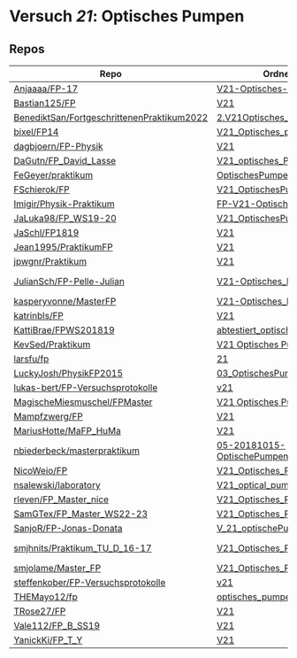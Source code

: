 # Versuch *21*: Optisches Pumpen

## Repos

|                                              Repo                                              |                                                                     Ordner                                                                      |                                                                                                                                                                                      PDFs                                                                                                                                                                                       |
|------------------------------------------------------------------------------------------------|-------------------------------------------------------------------------------------------------------------------------------------------------|---------------------------------------------------------------------------------------------------------------------------------------------------------------------------------------------------------------------------------------------------------------------------------------------------------------------------------------------------------------------------------|
|[Anjaaaa/FP-17](../repo/Anjaaaa/FP-17)                                                          |[V21-Optisches-Pumpen](https://github.com/anjabeck/FP-17/tree/master/V21-Optisches-Pumpen)                                                       |–                                                                                                                                                                                                                                                                                                                                                                                |
|[Bastian125/FP](../repo/Bastian125/FP)                                                          |[V21](https://github.com/Bastian125/FP/tree/main/Protokolle/V21)                                                                                 |[V21.pdf](https://docs.google.com/viewer?url=https://raw.githubusercontent.com/Bastian125/FP/main/PDFs/V21.pdf)                                                                                                                                                                                                                                                                  |
|[BenediktSan/FortgeschrittenenPraktikum2022](../repo/BenediktSan/FortgeschrittenenPraktikum2022)|[2.V21Optisches_Pumpen](https://github.com/BenediktSan/FortgeschrittenenPraktikum2022/tree/master/Versuche%20Semester%20VI/2.V21Optisches_Pumpen)|[Protokoll_V21.pdf](https://docs.google.com/viewer?url=https://raw.githubusercontent.com/BenediktSan/FortgeschrittenenPraktikum2022/master/Versuche%20Semester%20VI/2.V21Optisches_Pumpen/Protokoll_V21.pdf)                                                                                                                                                                     |
|[bixel/FP14](../repo/bixel/FP14)                                                                |[V21_Optisches_pumpen](https://github.com/bixel/FP14/tree/master/V21_Optisches_pumpen)                                                           |–                                                                                                                                                                                                                                                                                                                                                                                |
|[dagbjoern/FP-Physik](../repo/dagbjoern/FP-Physik)                                              |[V21](https://github.com/dagbjoern/FP-Physik/tree/master/V21)                                                                                    |–                                                                                                                                                                                                                                                                                                                                                                                |
|[DaGutn/FP_David_Lasse](../repo/DaGutn/FP_David_Lasse)                                          |[V21_optisches_Pumpen](https://github.com/DaGutn/FP_David_Lasse/tree/main/V21_optisches_Pumpen)                                                  |–                                                                                                                                                                                                                                                                                                                                                                                |
|[FeGeyer/praktikum](../repo/FeGeyer/praktikum)                                                  |[OptischesPumpenV21](https://github.com/FeGeyer/praktikum/tree/master/MFP/OptischesPumpenV21)                                                    |[dokument.pdf](https://docs.google.com/viewer?url=https://raw.githubusercontent.com/NicoWeio/awesome-ap-pdfs/main/FeGeyer%E2%88%95praktikum/21/dokument.pdf) \*                                                                                                                                                                                                                  |
|[FSchierok/FP](../repo/FSchierok/FP)                                                            |[V21_OptischesPumpen](https://github.com/FSchierok/FP/tree/master/V21_OptischesPumpen)                                                           |–                                                                                                                                                                                                                                                                                                                                                                                |
|[Imigir/Physik-Praktikum](../repo/Imigir/Physik-Praktikum)                                      |[FP-V21-Optisches-Pumpen](https://github.com/Imigir/Physik-Praktikum/tree/master/FP-V21-Optisches-Pumpen)                                        |[FP-V21w.pdf](https://docs.google.com/viewer?url=https://raw.githubusercontent.com/NicoWeio/awesome-ap-pdfs/main/Imigir%E2%88%95Physik-Praktikum/21/FP-V21w.pdf) \*                                                                                                                                                                                                              |
|[JaLuka98/FP_WS19-20](../repo/JaLuka98/FP_WS19-20)                                              |[V21_OptischesPumpen](https://github.com/JaLuka98/FP_WS19-20/tree/master/V21_OptischesPumpen)                                                    |–                                                                                                                                                                                                                                                                                                                                                                                |
|[JaSchl/FP1819](../repo/JaSchl/FP1819)                                                          |[V21](https://github.com/JaSchl/FP1819/tree/master/V21)                                                                                          |–                                                                                                                                                                                                                                                                                                                                                                                |
|[Jean1995/PraktikumFP](../repo/Jean1995/PraktikumFP)                                            |[V21](https://github.com/Jean1995/PraktikumFP/tree/master/V21)                                                                                   |–                                                                                                                                                                                                                                                                                                                                                                                |
|[jpwgnr/Praktikum](../repo/jpwgnr/Praktikum)                                                    |[V21](https://github.com/jpwgnr/Praktikum/tree/master/V21)                                                                                       |–                                                                                                                                                                                                                                                                                                                                                                                |
|[JulianSch/FP-Pelle-Julian](../repo/JulianSch/FP-Pelle-Julian)                                  |[V21-Optisches_Pumpen](https://github.com/JulianSch/FP-Pelle-Julian/tree/master/V21-Optisches_Pumpen)                                            |[v21.pdf](https://docs.google.com/viewer?url=https://raw.githubusercontent.com/JulianSch/FP-Pelle-Julian/master/Altprotokolle_nYR/v21.pdf)<br/>[v21unkorrigiert.pdf](https://docs.google.com/viewer?url=https://raw.githubusercontent.com/JulianSch/FP-Pelle-Julian/master/Altprotokolle_nYR/v21unkorrigiert.pdf)                                                                |
|[kasperyvonne/MasterFP](../repo/kasperyvonne/MasterFP)                                          |[V21-Optisches_Pumpen](https://github.com/kasperyvonne/MasterFP/tree/master/V21-Optisches_Pumpen)                                                |–                                                                                                                                                                                                                                                                                                                                                                                |
|[katrinbls/FP](../repo/katrinbls/FP)                                                            |[V21](https://github.com/katrinbls/FP/tree/master/V21)                                                                                           |–                                                                                                                                                                                                                                                                                                                                                                                |
|[KattiBrae/FPWS201819](../repo/KattiBrae/FPWS201819)                                            |[abtestiert_optisches_pumpen](https://github.com/KattiBrae/FPWS201819/tree/master/BA_FP_Protokolle/abtestiert_optisches_pumpen)                  |–                                                                                                                                                                                                                                                                                                                                                                                |
|[KevSed/Praktikum](../repo/KevSed/Praktikum)                                                    |[V21 Optisches Pumpen](https://github.com/KevSed/Praktikum/tree/master/V21%20Optisches%20Pumpen)                                                 |–                                                                                                                                                                                                                                                                                                                                                                                |
|[larsfu/fp](../repo/larsfu/fp)                                                                  |[21](https://github.com/larsfu/fp/tree/master/21)                                                                                                |[main.pdf](https://docs.google.com/viewer?url=https://raw.githubusercontent.com/NicoWeio/awesome-ap-pdfs/main/larsfu%E2%88%95fp/21/main.pdf) \*                                                                                                                                                                                                                                  |
|[LuckyJosh/PhysikFP2015](../repo/LuckyJosh/PhysikFP2015)                                        |[03_OptischesPumpen[X]](https://github.com/LuckyJosh/PhysikFP2015/tree/master/03_OptischesPumpen%5BX%5D)                                         |[Protokoll_OptischesPumpen_Luckey_Wollenberg.pdf](https://docs.google.com/viewer?url=https://raw.githubusercontent.com/LuckyJosh/PhysikFP2015/master/03_OptischesPumpen%5BX%5D/Protokoll_OptischesPumpen_Luckey_Wollenberg.pdf)                                                                                                                                                  |
|[lukas-bert/FP-Versuchsprotokolle](../repo/lukas-bert/FP-Versuchsprotokolle)                    |[v21](https://github.com/lukas-bert/FP-Versuchsprotokolle/tree/main/v21)                                                                         |[v21.pdf](https://docs.google.com/viewer?url=https://raw.githubusercontent.com/lukas-bert/FP-Versuchsprotokolle/main/v21/v21.pdf)                                                                                                                                                                                                                                                |
|[MagischeMiesmuschel/FPMaster](../repo/MagischeMiesmuschel/FPMaster)                            |[V21 Optisches Pumpen](https://github.com/MagischeMiesmuschel/FPMaster/tree/master/V21%20Optisches%20Pumpen)                                     |[V21.pdf](https://docs.google.com/viewer?url=https://raw.githubusercontent.com/MagischeMiesmuschel/FPMaster/master/Protokolle/V21.pdf)                                                                                                                                                                                                                                           |
|[Mampfzwerg/FP](../repo/Mampfzwerg/FP)                                                          |[V21](https://github.com/Mampfzwerg/FP/tree/master/V21)                                                                                          |[main.pdf](https://docs.google.com/viewer?url=https://raw.githubusercontent.com/Mampfzwerg/FP/master/V21/main.pdf)                                                                                                                                                                                                                                                               |
|[MariusHotte/MaFP_HuMa](../repo/MariusHotte/MaFP_HuMa)                                          |[V21](https://github.com/MariusHotte/MaFP_HuMa/tree/master/V21)                                                                                  |[Protokoll.pdf](https://docs.google.com/viewer?url=https://raw.githubusercontent.com/MariusHotte/MaFP_HuMa/master/V21/build/Protokoll.pdf)                                                                                                                                                                                                                                       |
|[nbiederbeck/masterpraktikum](../repo/nbiederbeck/masterpraktikum)                              |[05-20181015-OptischePumpen](https://github.com/nbiederbeck/masterpraktikum/tree/master/05-20181015-OptischePumpen)                              |–                                                                                                                                                                                                                                                                                                                                                                                |
|[NicoWeio/FP](../repo/NicoWeio/FP)                                                              |[V21_Optisches_Pumpen](https://github.com/NicoWeio/FP/tree/gh-pages/V21_Optisches_Pumpen)                                                        |[main.pdf](https://docs.google.com/viewer?url=https://raw.githubusercontent.com/NicoWeio/FP/gh-pages/V21_Optisches_Pumpen/build/main.pdf)                                                                                                                                                                                                                                        |
|[nsalewski/laboratory](../repo/nsalewski/laboratory)                                            |[V21_optical_pumping](https://github.com/nsalewski/laboratory/tree/master/FP/V21_optical_pumping)                                                |[main.pdf](https://docs.google.com/viewer?url=https://raw.githubusercontent.com/NicoWeio/awesome-ap-pdfs/main/nsalewski%E2%88%95laboratory/21/main.pdf) \*                                                                                                                                                                                                                       |
|[rleven/FP_Master_nice](../repo/rleven/FP_Master_nice)                                          |[V21_Optisches_Pumpen](https://github.com/rleven/FP_Master_nice/tree/main/V21_Optisches_Pumpen)                                                  |[main.pdf](https://docs.google.com/viewer?url=https://raw.githubusercontent.com/NicoWeio/awesome-ap-pdfs/main/rleven%E2%88%95FP_Master_nice/21/main.pdf) \*                                                                                                                                                                                                                      |
|[SamGTex/FP_Master_WS22-23](../repo/SamGTex/FP_Master_WS22-23)                                  |[V21_Optisches_Pumpen](https://github.com/SamGTex/FP_Master_WS22-23/tree/main/V21_Optisches_Pumpen)                                              |[main.pdf](https://docs.google.com/viewer?url=https://raw.githubusercontent.com/NicoWeio/awesome-ap-pdfs/main/SamGTex%E2%88%95FP_Master_WS22-23/21/main.pdf) \*                                                                                                                                                                                                                  |
|[SanjoR/FP-Jonas-Donata](../repo/SanjoR/FP-Jonas-Donata)                                        |[V_21_optischePumpen](https://github.com/SanjoR/FP-Jonas-Donata/tree/master/MFP/V_21_optischePumpen)                                             |[V21_optischesPumpen.pdf](https://docs.google.com/viewer?url=https://raw.githubusercontent.com/SanjoR/FP-Jonas-Donata/master/MFP/Fertige_Protokolle/V21_optischesPumpen.pdf)                                                                                                                                                                                                     |
|[smjhnits/Praktikum_TU_D_16-17](../repo/smjhnits/Praktikum_TU_D_16-17)                          |[V21_Optisches_Pumpen](https://github.com/smjhnits/Praktikum_TU_D_16-17/tree/master/Fortgeschrittenenpraktikum/Protokolle/V21_Optisches_Pumpen)  |[V21_main.pdf](https://docs.google.com/viewer?url=https://raw.githubusercontent.com/NicoWeio/awesome-ap-pdfs/main/smjhnits%E2%88%95Praktikum_TU_D_16-17/21/V21_main.pdf) \*<br/>[V21_main.pdf](https://docs.google.com/viewer?url=https://raw.githubusercontent.com/smjhnits/Praktikum_TU_D_16-17/master/Fortgeschrittenenpraktikum/Protokolle/V21_Optisches_Pumpen/V21_main.pdf)|
|[smjolame/Master_FP](../repo/smjolame/Master_FP)                                                |[V21_Optisches_Pumpen](https://github.com/smjolame/Master_FP/tree/main/V21_Optisches_Pumpen)                                                     |–                                                                                                                                                                                                                                                                                                                                                                                |
|[steffenkober/FP-Versuchsprotokolle](../repo/steffenkober/FP-Versuchsprotokolle)                |[v21](https://github.com/steffenkober/FP-Versuchsprotokolle/tree/main/v21)                                                                       |[v21.pdf](https://docs.google.com/viewer?url=https://raw.githubusercontent.com/steffenkober/FP-Versuchsprotokolle/main/v21/v21.pdf)                                                                                                                                                                                                                                              |
|[THEMayo12/fp](../repo/THEMayo12/fp)                                                            |[optisches_pumpen](https://github.com/THEMayo12/fp/tree/master/versuche/optisches_pumpen)                                                        |–                                                                                                                                                                                                                                                                                                                                                                                |
|[TRose27/FP](../repo/TRose27/FP)                                                                |[V21](https://github.com/TRose27/FP/tree/master/V21)                                                                                             |–                                                                                                                                                                                                                                                                                                                                                                                |
|[Vale112/FP_B_SS19](../repo/Vale112/FP_B_SS19)                                                  |[V21](https://github.com/Vale112/FP_B_SS19/tree/master/V21)                                                                                      |–                                                                                                                                                                                                                                                                                                                                                                                |
|[YanickKi/FP_T_Y](../repo/YanickKi/FP_T_Y)                                                      |[V21](https://github.com/YanickKi/FP_T_Y/tree/main/V21)                                                                                          |[main.pdf](https://docs.google.com/viewer?url=https://raw.githubusercontent.com/NicoWeio/awesome-ap-pdfs/main/YanickKi%E2%88%95FP_T_Y/21/main.pdf) \*                                                                                                                                                                                                                            |
